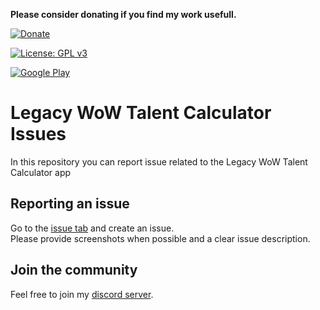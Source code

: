 **Please consider donating if you find my work usefull.**

[![Donate](https://img.shields.io/badge/Donate-PayPal-green.svg)](https://www.paypal.me/schellenberga)

[![License: GPL v3](https://img.shields.io/badge/License-GPL%20v3-blue.svg)](https://www.gnu.org/licenses/gpl-3.0)

[![Google Play](http://docs.huihoo.com/android/5.0/images/brand/en_generic_rgb_wo_45.png)](https://play.google.com/store/apps/details?id=de.oppahansi.cwtc)

# Legacy WoW Talent Calculator Issues
In this repository you can report issue related to the Legacy WoW Talent Calculator app

## Reporting an issue

Go to the [issue tab](https://github.com/oppahansi/Classic-WoW-Talent-Calculator-Issues/issues) and create an issue.  
Please provide screenshots when possible and a clear issue description.

## Join the community

Feel free to join my [discord server](https://discord.gg/gECqyHRVwh). 
